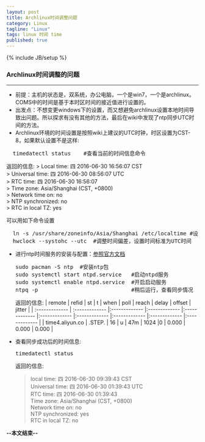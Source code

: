 ```yaml
---
layout: post
title: Archlinux时间调整问题
category: Linux
tagline: "Linux"
tags: linux 时间 time
published: true
---
```

{% include JB/setup %}
### Archlinux时间调整的问题
---
- 前提：主机的状态是，双系统，办公电脑，一个是win7，一个是archlinux。COMS中的时间是基于本时区时间的接近值进行设置的。
- 出发点：不想变更windows下的设置，而又想避免archlinux设置本地时间导致出问题。所以探求有没有其他的方法，最后在wiki中发现了ntp同步UTC时间的方法。
- Archlinux环境的时间设置是按照wiki上建议的UTC时钟，时区设置为CST-8，如果默认设置不是这样:
 <pre class="prettyprint linenums">
  timedatectl status    #查看当前的时间信息命令</pre>

  返回的信息:
	> Local time: 四 2016-06-30 16:56:07 CST  
	> Universal time: 四 2016-06-30 08:56:07 UTC  
	> RTC time: 四 2016-06-30 16:56:07   
	> Time zone: Asia/Shanghai (CST, +0800)  
	> Network time on: no  
	> NTP synchronized: no  
	> RTC in local TZ: yes  

  可以用如下命令设置
  <pre class="prettyprint linenums">
  ln -s /usr/share/zoneinfo/Asia/Shanghai /etc/localtime #设置默认时区
  hwclock --systohc --utc  #调整时间偏差，设置时间标准为UTC时间</pre>
- 进行ntp时间服务的安装与配置：[参照官方文档](https://wiki.archlinux.org/index.php/Network_Time_Protocol_daemon)
  <pre class="prettyprint linenums">
  sudo pacman -S ntp  #安装ntp包
  sudo systemctl start ntpd.service   #启动ntpd服务
  sudo systemctl enable ntpd.service  #开启启动服务
  ntpq -p                             #稍后运行，查看同步情况</pre>

  返回的信息:
	| remote      | refid      | st    | t    | when   | poll  | reach | delay | offset    | jitter    |
	| :------------- | :------------- |:------------- |:------------- |:------------- |:------------- |:------------- |:------------- |:------------- |:------------- |
	| time4.aliyun.co  | .STEP.      | 16      | u    | 47m   | 1024  |0  | 0.000 | 0.000 | 0.000 |

- 查看同步成功后的时间信息:
  <pre class="prettyprint linenums">
  timedatectl status</pre>

  返回的信息:         
  > local time: 四 2016-06-30 09:39:43 CST  
  > Universal time: 四 2016-06-30 01:39:43 UTC  
  > RTC time: 四 2016-06-30 01:39:43  
  > Time zone: Asia/Shanghai (CST, +0800)  
  > Network time on: no  
  > NTP synchronized: yes  
  > RTC in local TZ: no  

**--本文结束--**            
